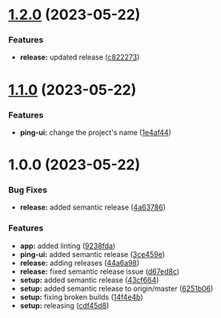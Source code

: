 # [1.2.0](https://github.com/JoshuaKeys/ping-ui/compare/v1.1.0...v1.2.0) (2023-05-22)


### Features

* **release:** updated release ([c822273](https://github.com/JoshuaKeys/ping-ui/commit/c822273039bc4632d26f6ed14e9e7d54ebbaa9f7))

# [1.1.0](https://github.com/JoshuaKeys/ping-ui/compare/v1.0.0...v1.1.0) (2023-05-22)


### Features

* **ping-ui:** change the project's name ([1e4af44](https://github.com/JoshuaKeys/ping-ui/commit/1e4af44d942d66811f2cd12ef2f3a000392883e1))

# 1.0.0 (2023-05-22)


### Bug Fixes

* **release:** added semantic release ([4a63786](https://github.com/JoshuaKeys/ping-ui/commit/4a63786bf7257448acc9edd21ab05072fd0e2885))


### Features

* **app:** added linting ([9238fda](https://github.com/JoshuaKeys/ping-ui/commit/9238fda2a16cdd8e076f403e9d9676e0005618bf))
* **ping-ui:** added semantic release ([3ce459e](https://github.com/JoshuaKeys/ping-ui/commit/3ce459e698fcb4f9bc4071d7f3443d7051a4a4d5))
* **release:** adding releases ([44a6a98](https://github.com/JoshuaKeys/ping-ui/commit/44a6a988ce91d19e0a1d7eedae1bb665825a6f57))
* **release:** fixed semantic release issue ([d67ed8c](https://github.com/JoshuaKeys/ping-ui/commit/d67ed8ca4c05e2c1d5657e558232caacf82be87c))
* **setup:** added semantic release ([43cf664](https://github.com/JoshuaKeys/ping-ui/commit/43cf664b88db1377d32c379885f7f13eec053753))
* **setup:** added semantic release to origin/master ([6251b06](https://github.com/JoshuaKeys/ping-ui/commit/6251b062c67a93d9a9c1675d3c91ef8069c11e5f))
* **setup:** fixing broken builds ([14f4e4b](https://github.com/JoshuaKeys/ping-ui/commit/14f4e4bd8e286c6a4adc53b8705f0668c576d703))
* **setup:** releasing ([cdf45d8](https://github.com/JoshuaKeys/ping-ui/commit/cdf45d86f9b2299f41664ff3afaa43bb451f9e2f))
